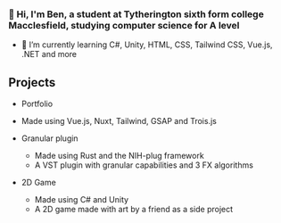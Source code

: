 ### 👋 Hi, I'm Ben, a student at Tytherington sixth form college Macclesfield, studying computer science for A level

- 🌱 I’m currently learning C#, Unity, HTML, CSS, Tailwind CSS, Vue.js, .NET and more

## Projects

 - Portfolio
  - Made using Vue.js, Nuxt, Tailwind, GSAP and Trois.js
  
  
- Granular plugin
  - Made using Rust and the NIH-plug framework
  - A VST plugin with granular capabilities and 3 FX algorithms
  
- 2D Game
  - Made using C# and Unity
  - A 2D game made with art by a friend as a side project
